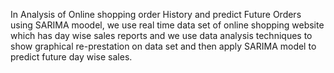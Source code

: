 In Analysis of Online shopping order History and predict Future Orders using SARIMA moodel, we use real time data set of online shopping website which has day wise sales reports and we use data analysis techniques to show graphical re-prestation on data set and then apply SARIMA model to predict future day wise sales.

